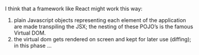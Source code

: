 I think that a framework like React might work this way:

  1. plain Javascript objects representing each element of the application are made transpiling the JSX; the nesting of these POJO’s is the famous Virtual DOM.
  2. the virtual dom gets rendered on screen and kept for later use (diffing); in this phase ...
